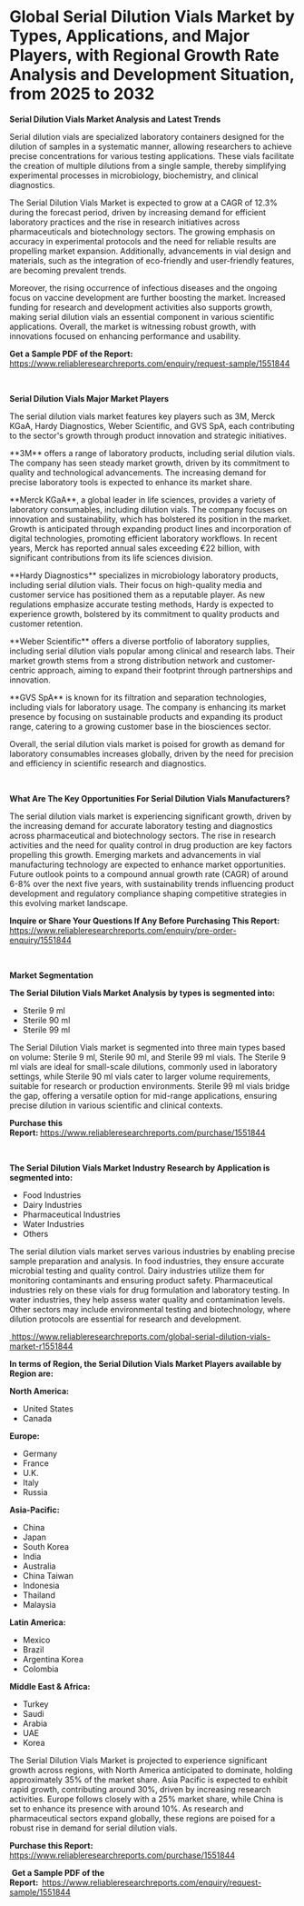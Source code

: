 <p><h1>Global Serial Dilution Vials Market by Types, Applications, and Major Players, with Regional Growth Rate Analysis and Development Situation, from 2025 to 2032</h1></p><p><strong>Serial Dilution Vials Market Analysis and Latest Trends</strong></p>
<p><p>Serial dilution vials are specialized laboratory containers designed for the dilution of samples in a systematic manner, allowing researchers to achieve precise concentrations for various testing applications. These vials facilitate the creation of multiple dilutions from a single sample, thereby simplifying experimental processes in microbiology, biochemistry, and clinical diagnostics.</p><p>The Serial Dilution Vials Market is expected to grow at a CAGR of 12.3% during the forecast period, driven by increasing demand for efficient laboratory practices and the rise in research initiatives across pharmaceuticals and biotechnology sectors. The growing emphasis on accuracy in experimental protocols and the need for reliable results are propelling market expansion. Additionally, advancements in vial design and materials, such as the integration of eco-friendly and user-friendly features, are becoming prevalent trends.</p><p>Moreover, the rising occurrence of infectious diseases and the ongoing focus on vaccine development are further boosting the market. Increased funding for research and development activities also supports growth, making serial dilution vials an essential component in various scientific applications. Overall, the market is witnessing robust growth, with innovations focused on enhancing performance and usability.</p></p>
<p><strong>Get a Sample PDF of the Report:&nbsp;</strong> <a href="https://www.reliableresearchreports.com/enquiry/request-sample/1551844?utm_campaign=3131&utm_medium=2&utm_source=Github&utm_content=ia&utm_term=14042025&utm_id=serial-dilution-vials">https://www.reliableresearchreports.com/enquiry/request-sample/1551844</a></p>
<p>&nbsp;</p>
<p><strong>Serial Dilution Vials Major Market Players</strong></p>
<p><p>The serial dilution vials market features key players such as 3M, Merck KGaA, Hardy Diagnostics, Weber Scientific, and GVS SpA, each contributing to the sector's growth through product innovation and strategic initiatives.</p><p>**3M** offers a range of laboratory products, including serial dilution vials. The company has seen steady market growth, driven by its commitment to quality and technological advancements. The increasing demand for precise laboratory tools is expected to enhance its market share.</p><p>**Merck KGaA**, a global leader in life sciences, provides a variety of laboratory consumables, including dilution vials. The company focuses on innovation and sustainability, which has bolstered its position in the market. Growth is anticipated through expanding product lines and incorporation of digital technologies, promoting efficient laboratory workflows. In recent years, Merck has reported annual sales exceeding €22 billion, with significant contributions from its life sciences division.</p><p>**Hardy Diagnostics** specializes in microbiology laboratory products, including serial dilution vials. Their focus on high-quality media and customer service has positioned them as a reputable player. As new regulations emphasize accurate testing methods, Hardy is expected to experience growth, bolstered by its commitment to quality products and customer retention.</p><p>**Weber Scientific** offers a diverse portfolio of laboratory supplies, including serial dilution vials popular among clinical and research labs. Their market growth stems from a strong distribution network and customer-centric approach, aiming to expand their footprint through partnerships and innovation.</p><p>**GVS SpA** is known for its filtration and separation technologies, including vials for laboratory usage. The company is enhancing its market presence by focusing on sustainable products and expanding its product range, catering to a growing customer base in the biosciences sector.</p><p>Overall, the serial dilution vials market is poised for growth as demand for laboratory consumables increases globally, driven by the need for precision and efficiency in scientific research and diagnostics.</p></p>
<p>&nbsp;</p>
<p><strong>What Are The Key Opportunities For Serial Dilution Vials Manufacturers?</strong></p>
<p><p>The serial dilution vials market is experiencing significant growth, driven by the increasing demand for accurate laboratory testing and diagnostics across pharmaceutical and biotechnology sectors. The rise in research activities and the need for quality control in drug production are key factors propelling this growth. Emerging markets and advancements in vial manufacturing technology are expected to enhance market opportunities. Future outlook points to a compound annual growth rate (CAGR) of around 6-8% over the next five years, with sustainability trends influencing product development and regulatory compliance shaping competitive strategies in this evolving market landscape.</p></p>
<p><strong>Inquire or Share Your Questions If Any Before Purchasing This Report:</strong> <a href="https://www.reliableresearchreports.com/enquiry/pre-order-enquiry/1551844?utm_campaign=3131&utm_medium=2&utm_source=Github&utm_content=ia&utm_term=14042025&utm_id=serial-dilution-vials">https://www.reliableresearchreports.com/enquiry/pre-order-enquiry/1551844</a></p>
<p>&nbsp;</p>
<p><strong>Market Segmentation</strong></p>
<p><strong>The Serial Dilution Vials Market Analysis by types is segmented into:</strong></p>
<p><ul><li>Sterile 9 ml</li><li>Sterile 90 ml</li><li>Sterile 99 ml</li></ul></p>
<p><p>The Serial Dilution Vials market is segmented into three main types based on volume: Sterile 9 ml, Sterile 90 ml, and Sterile 99 ml vials. The Sterile 9 ml vials are ideal for small-scale dilutions, commonly used in laboratory settings, while Sterile 90 ml vials cater to larger volume requirements, suitable for research or production environments. Sterile 99 ml vials bridge the gap, offering a versatile option for mid-range applications, ensuring precise dilution in various scientific and clinical contexts.</p></p>
<p><strong>Purchase this Report:&nbsp;</strong><a href="https://www.reliableresearchreports.com/purchase/1551844?utm_campaign=3131&utm_medium=2&utm_source=Github&utm_content=ia&utm_term=14042025&utm_id=serial-dilution-vials">https://www.reliableresearchreports.com/purchase/1551844</a></p>
<p>&nbsp;</p>
<p><strong>The Serial Dilution Vials Market Industry Research by Application is segmented into:</strong></p>
<p><ul><li>Food Industries</li><li>Dairy Industries</li><li>Pharmaceutical Industries</li><li>Water Industries</li><li>Others</li></ul></p>
<p><p>The serial dilution vials market serves various industries by enabling precise sample preparation and analysis. In food industries, they ensure accurate microbial testing and quality control. Dairy industries utilize them for monitoring contaminants and ensuring product safety. Pharmaceutical industries rely on these vials for drug formulation and laboratory testing. In water industries, they help assess water quality and contamination levels. Other sectors may include environmental testing and biotechnology, where dilution protocols are essential for research and development.</p></p>
<p><a href="https://www.reliableresearchreports.com/global-serial-dilution-vials-market-r1551844?utm_campaign=3131&utm_medium=2&utm_source=Github&utm_content=ia&utm_term=14042025&utm_id=serial-dilution-vials">&nbsp;https://www.reliableresearchreports.com/global-serial-dilution-vials-market-r1551844</a></p>
<p><strong>In terms of Region, the Serial Dilution Vials Market Players available by Region are:</strong></p>
<p>
    <p> <strong> North America: </strong>
        <ul>
            <li>United States</li>
            <li>Canada</li>
        </ul>
        </p> 
    <p> <strong> Europe: </strong>
        <ul>
            <li>Germany</li>
            <li>France</li>
            <li>U.K.</li>
            <li>Italy</li>
            <li>Russia</li>
        </ul>
        </p> 
    <p> <strong> Asia-Pacific: </strong>
        <ul>
            <li>China</li>
            <li>Japan</li>
            <li>South Korea</li>
            <li>India</li>
            <li>Australia</li>
            <li>China Taiwan</li>
            <li>Indonesia</li>
            <li>Thailand</li>
            <li>Malaysia</li>
        </ul>
        </p> 
    <p> <strong> Latin America: </strong>
        <ul>
            <li>Mexico</li>
            <li>Brazil</li>
            <li>Argentina Korea</li>
            <li>Colombia</li>
        </ul>
        </p> 
    <p> <strong> Middle East & Africa: </strong>
        <ul>
            <li>Turkey</li>
            <li>Saudi</li>
            <li>Arabia</li>
            <li>UAE</li>
            <li>Korea</li>
        </ul>
    </p>
    </p>
<p><p>The Serial Dilution Vials Market is projected to experience significant growth across regions, with North America anticipated to dominate, holding approximately 35% of the market share. Asia Pacific is expected to exhibit rapid growth, contributing around 30%, driven by increasing research activities. Europe follows closely with a 25% market share, while China is set to enhance its presence with around 10%. As research and pharmaceutical sectors expand globally, these regions are poised for a robust rise in demand for serial dilution vials.</p></p>
<p><strong>Purchase this Report: </strong><a href="https://www.reliableresearchreports.com/purchase/1551844?utm_campaign=3131&utm_medium=2&utm_source=Github&utm_content=ia&utm_term=14042025&utm_id=serial-dilution-vials">https://www.reliableresearchreports.com/purchase/1551844</a></p>
<p>&nbsp;<strong>Get a Sample PDF of the Report:&nbsp;&nbsp;</strong><a href="https://www.reliableresearchreports.com/enquiry/request-sample/1551844?utm_campaign=3131&utm_medium=2&utm_source=Github&utm_content=ia&utm_term=14042025&utm_id=serial-dilution-vials">https://www.reliableresearchreports.com/enquiry/request-sample/1551844</a></p>
<p><strong></strong></p>
<p><p></p><p></p><p></p></p>
